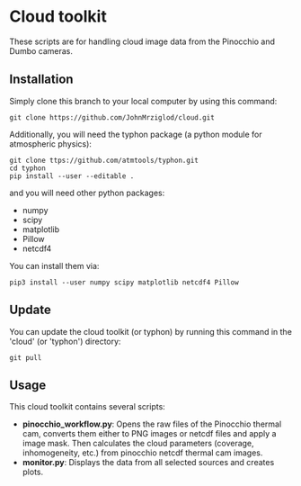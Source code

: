 # Cloud toolkit
These scripts are for handling cloud image data from the Pinocchio and Dumbo 
cameras.

## Installation
Simply clone this branch to your local computer by using this command:

    git clone https://github.com/JohnMrziglod/cloud.git

Additionally, you will need the typhon package (a python module for atmospheric
physics):

    git clone ttps://github.com/atmtools/typhon.git
    cd typhon
    pip install --user --editable .
    
and you will need other python packages:
* numpy
* scipy
* matplotlib
* Pillow
* netcdf4

You can install them via:

    ﻿pip3 install --user numpy scipy matplotlib netcdf4 Pillow

    
## Update
You can update the cloud toolkit (or typhon) by running this command in the 
'cloud' (or 'typhon') directory:

    git pull
    
## Usage
This cloud toolkit contains several scripts:
*   **pinocchio_workflow.py**: Opens the raw files of the Pinocchio
thermal cam, converts them either to PNG images or netcdf files and apply a 
image mask. Then calculates the cloud parameters (coverage, inhomogeneity,
etc.) from pinocchio netcdf thermal cam images.
*   **monitor.py**: Displays the data from all selected sources and creates
plots.
